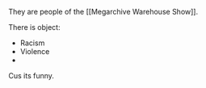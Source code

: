 
They are people of the [[Megarchive Warehouse Show]].

There is object:
- Racism
- Violence
- 
Cus its funny.